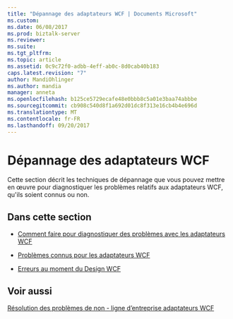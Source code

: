 ```yaml
---
title: "Dépannage des adaptateurs WCF | Documents Microsoft"
ms.custom: 
ms.date: 06/08/2017
ms.prod: biztalk-server
ms.reviewer: 
ms.suite: 
ms.tgt_pltfrm: 
ms.topic: article
ms.assetid: 0c9c72f0-adbb-4eff-ab0c-8d0cab40b183
caps.latest.revision: "7"
author: MandiOhlinger
ms.author: mandia
manager: anneta
ms.openlocfilehash: b125ce5729ecafe48e0bbb8c5a01e3baa74abbbe
ms.sourcegitcommit: cb908c540d8f1a692d01dc8f313e16cb4b4e696d
ms.translationtype: MT
ms.contentlocale: fr-FR
ms.lasthandoff: 09/20/2017
---
```

# <a name="troubleshooting-the-wcf-adapters"></a>Dépannage des adaptateurs WCF
Cette section décrit les techniques de dépannage que vous pouvez mettre en œuvre pour diagnostiquer les problèmes relatifs aux adaptateurs WCF, qu'ils soient connus ou non.  
  
## <a name="in-this-section"></a>Dans cette section  
  
-   [Comment faire pour diagnostiquer des problèmes avec les adaptateurs WCF](../core/how-to-diagnose-problems-with-the-wcf-adapters.md)  
  
-   [Problèmes connus pour les adaptateurs WCF](../core/known-issues-for-the-wcf-adapters.md)  
  
-   [Erreurs au moment du Design WCF](../core/troubleshooting-the-wcf-adapters.md)  
  
## <a name="see-also"></a>Voir aussi  
 [Résolution des problèmes de non - ligne d’entreprise adaptateurs WCF](../core/troubleshooting-non-wcf-line-of-business-adapters.md)